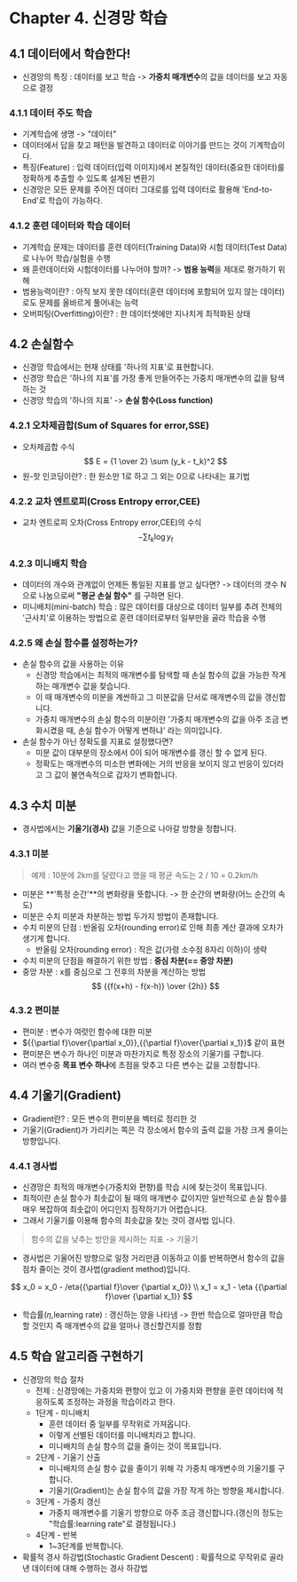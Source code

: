 # Chapter 4. 신경망 학습  

## 4.1 데이터에서 학습한다!
- 신경망의 특징 : 데이터를 보고 학습 -> **가중치 매개변수**의 값을 데이터를 보고 자동으로 결정  

### 4.1.1 데이터 주도 학습
- 기계학습에 생명 -> "데이터"
- 데이터에서 답을 찾고 패턴을 발견하고 데이터로 이야기를 만드는 것이 기계학습이다.
- 특징(Feature) : 입력 데이터(입력 이미지)에서 본질적인 데이터(중요한 데이터)를 정확하게 추출할 수 있도록 설계된 변환기
- 신경망은 모든 문제를 주어진 데이터 그대로를 입력 데이터로 활용해 'End-to-End'로 학습이 가능하다.  

### 4.1.2 훈련 데이터와 학습 데이터
- 기계학습 문제는 데이터를 훈련 데이터(Training Data)와 시험 데이터(Test Data)로 나누어 학습/실험을 수행
- 왜 훈련데이터와 시험데이터를 나누어야 할까? -> **범용 능력**을 제대로 평가하기 위해
- 범용능력이란? : 아직 보지 못한 데이터(훈련 데이터에 포함되어 있지 않는 데이터)로도 문제를 올바르게 풀어내는 능력
- 오버피팅(Overfitting)이란? : 한 데이터셋에만 지나치게 최적화된 상태  

## 4.2 손실함수
- 신경망 학습에서는 현재 상태를 '하나의 지표'로 표현합니다.
- 신경망 학습은 '하나의 지표'를 가장 좋게 만들어주는 가중치 매개변수의 값을 탐색하는 것
- 신경망 학습의 '하나의 지표' -> **손실 함수(Loss function)**  
### 4.2.1 오차제곱합(Sum of Squares for error,SSE)
- 오차제곱합 수식  
$$ E = {1 \over 2} \sum (y_k - t_k)^2
$$
- 원-핫 인코딩이란? : 한 원소만 1로 하고 그 외는 0으로 나타내는 표기법
### 4.2.2 교차 엔트로피(Cross Entropy error,CEE)
- 교차 엔트로피 오차(Cross Entropy error,CEE)의 수식
$$ -\sum{t_k\log{y_t}}
$$  
### 4.2.3 미니배치 학습 
- 데이터의 개수와 관계없이 언제든 통일된 지표를 얻고 싶다면? -> 데이터의 갯수 N으로 나눔으로써 **"평균 손실 함수"** 를 구하면 된다.
- 미니배치(mini-batch) 학습 : 많은 데이터를 대상으로 데이터 일부를 추려 전체의 '근사치'로 이용하는 방법으로 훈련 데이터로부터 일부만을 골라 학습을 수행  
### 4.2.5 왜 손실 함수를 설정하는가?
- 손실 함수의 값을 사용하는 이유
    - 신경망 학습에서는 최적의 매개변수를 탐색할 때 손실 함수의 값을 가능한 작게 하는 매개변수 값을 찾습니다.
    - 이 때 매개변수의 미분을 계싼하고 그 미분값을 단서로 매개변수의 값을 갱신합니다.
    - 가중치 매개변수의 손실 함수의 미분이란 '가중치 매개변수의 값을 아주 조금 변화시켰을 때, 손실 함수가 어떻게 변하냐' 라는 의미입니다.
- 손실 함수가 아닌 정확도를 지표로 설정했다면?
    - 미분 값이 대부분의 장소에서 0이 되어 매개변수를 갱신 할 수 없게 된다.
    - 정확도는 매개변수의 미소한 변화에는 거의 반응을 보이지 않고 반응이 있더라고 그 값이 불연속적으로 갑자기 변화합니다.  
## 4.3 수치 미분
- 경사법에서는 **기울기(경사)** 값을 기준으로 나아갈 방향을 정합니다.  
### 4.3.1 미분
> 예제 : 10분에 2km를 달렸다고 했을 때 평균 속도는 2 / 10 = 0.2km/h 
- 미분은 **'특정 순간'**의 변화량을 뜻합니다. -> 한 순간의 변화량(어느 순간의 속도)
- 미분은 수치 미분과 차분하는 방법 두가지 방법이 존재합니다.
- 수치 미분의 단점 : 반올림 오차(rounding error)로 인해 최종 계산 결과에 오차가 생기게 합니다.
    - 반올림 오차(rounding error) : 작은 값(가령 소수점 8자리 이하)이 생략
- 수치 미분의 단점을 해결하기 위한 방법 : **중심 차분(== 중앙 차분)**
- 중앙 차분 : x를 중심으로 그 전후의 차분을 계산하는 방법  
$$ {{f(x+h) - f(x-h)} \over {2h}}
$$  
### 4.3.2 편미분
- 편미분 : 변수가 여럿인 함수에 대한 미분
- ${{\partial f}\over{\partial x_0}},{{\partial f}\over{\partial x_1}}$ 같이 표현
- 편미분은 변수가 하나인 미분과 마찬가지로 특정 장소의 기울기를 구합니다.
- 여러 변수중 **목표 변수 하나**에 초점을 맞추고 다른 변수는 값을 고정합니다.  
## 4.4 기울기(Gradient)
- Gradient란? : 모든 변수의 편미분을 벡터로 정리한 것
- 기울기(Gradient)가 가리키는 쪽은 각 장소에서 함수의 출력 값을 가장 크게 줄이는 방향입니다.  
### 4.4.1 경사법
- 신경망은 최적의 매개변수(가중치와 편향)를 학습 시에 찾는것이 목표입니다.
- 최적이란 손실 함수가 최솟값이 될 때의 매개변수 값이지만 일반적으로 손실 함수를 매우 복잡하여 최솟값이 어디인지 짐작하기가 어렵습니다.
- 그래서 기울기를 이용해 함수의 최솟값을 찾는 것이 경사법 입니다.
> 함수의 값을 낮추는 방안을 제시하는 지표 -> 기울기
- 경사법은 기울어진 방향으로 일정 거리만큼 이동하고 이를 반복하면서 함수의 값을 점차 줄이는 것이 경사법(gradient method)입니다.  

$$ x_0 = x_0 - /eta{{\partial f}\over {\partial x_0}} \\ x_1 = x_1 - \eta {{\partial f}\over {\partial x_1}}
$$
- 학습률($\eta$,learning rate) : 갱신하는 양을 나타냄 -> 한번 학습으로 얼마만큼 학습할 것인지 즉 매개변수의 값을 얼마나 갱신할건지를 정함  
## 4.5 학습 알고리즘 구현하기
- 신경망의 학습 절차
    - 전제 : 신경망에는 가중치와 편향이 있고 이 가중치와 편향을 훈련 데이터에 적응하도록 조정하는 과정을 학습이라고 한다.
    - 1단계 - 미니배치
        - 훈련 데이터 중 일부를 무작위로 가져옵니다. 
        - 이렇게 선별된 데이터를 미니배치라고 합니다.
        - 미니배치의 손실 함수의 값을 줄이는 것이 목표입니다.
    - 2단계 - 기울기 산출
        - 미니배치의 손실 함수 값을 줄이기 위해 각 가중치 매개변수의 기울기를 구합니다.
        - 기울기(Gradient)는 손실 함수의 값을 가장 작게 하는 방향을 제시합니다.
    - 3단계 - 가중치 갱신
        - 가중치 매개변수를 기울기 방향으로 아주 조금 갱신합니다.(갱신의 정도는 "학습률:learning rate"로 결정됩니다.)
    - 4단계 - 반복
        - 1~3단계를 반복합니다.
- 확률적 경사 하강법(Stochastic Gradient Descent) : 확률적으로 무작위로 골라낸 데이터에 대해 수행하는 경사 하강법  




